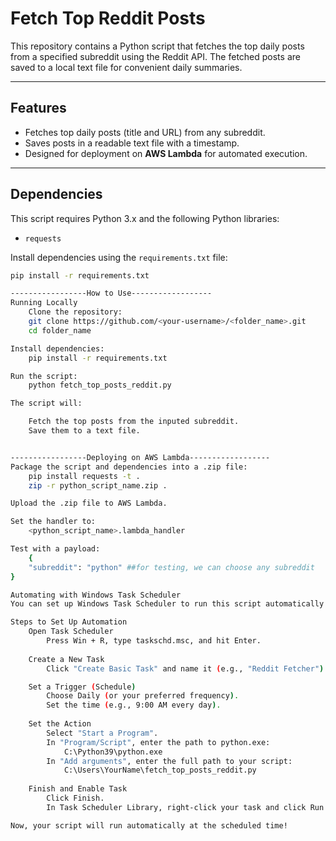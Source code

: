 # Fetch Top Reddit Posts

This repository contains a Python script that fetches the top daily posts from a specified subreddit using the Reddit API. The fetched posts are saved to a local text file for convenient daily summaries.

---

## Features

- Fetches top daily posts (title and URL) from any subreddit.
- Saves posts in a readable text file with a timestamp.
- Designed for deployment on **AWS Lambda** for automated execution.

---

## Dependencies

This script requires Python 3.x and the following Python libraries:
- `requests`

Install dependencies using the `requirements.txt` file:
```bash
pip install -r requirements.txt

-----------------How to Use------------------
Running Locally
    Clone the repository:
    git clone https://github.com/<your-username>/<folder_name>.git
    cd folder_name

Install dependencies:
    pip install -r requirements.txt

Run the script:
    python fetch_top_posts_reddit.py

The script will:

    Fetch the top posts from the inputed subreddit.
    Save them to a text file.


-----------------Deploying on AWS Lambda------------------
Package the script and dependencies into a .zip file:
    pip install requests -t .
    zip -r python_script_name.zip .

Upload the .zip file to AWS Lambda.

Set the handler to:
    <python_script_name>.lambda_handler

Test with a payload:
    {
    "subreddit": "python" ##for testing, we can choose any subreddit
}

Automating with Windows Task Scheduler
You can set up Windows Task Scheduler to run this script automatically at a scheduled time.

Steps to Set Up Automation
    Open Task Scheduler
        Press Win + R, type taskschd.msc, and hit Enter.
        
    Create a New Task
        Click "Create Basic Task" and name it (e.g., "Reddit Fetcher").

    Set a Trigger (Schedule)
        Choose Daily (or your preferred frequency).
        Set the time (e.g., 9:00 AM every day).
    
    Set the Action
        Select "Start a Program".
        In "Program/Script", enter the path to python.exe: 
            C:\Python39\python.exe
        In "Add arguments", enter the full path to your script:
            C:\Users\YourName\fetch_top_posts_reddit.py
    
    Finish and Enable Task
        Click Finish.
        In Task Scheduler Library, right-click your task and click Run to test.

Now, your script will run automatically at the scheduled time!